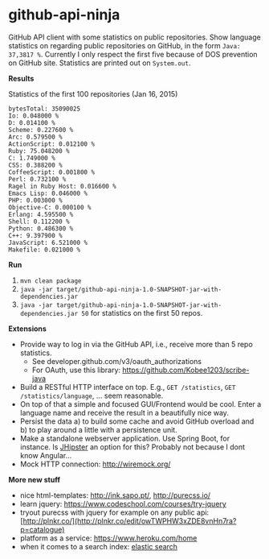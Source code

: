 github-api-ninja
================

GitHub API client with some statistics on public repositories. Show language statistics on regarding public 
repositories on GitHub, in the form `Java: 37,3817 %`. Currently I only respect the first five because of DOS 
prevention on GitHub site. Statistics are printed out on `System.out`.

**Results**

Statistics of the first 100 repositories (Jan 16, 2015)

```
bytesTotal: 35090025
Io: 0.048000 %
D: 0.014100 %
Scheme: 0.227600 %
Arc: 0.579500 %
ActionScript: 0.012100 %
Ruby: 75.048200 %
C: 1.749000 %
CSS: 0.388200 %
CoffeeScript: 0.001800 %
Perl: 0.732100 %
Ragel in Ruby Host: 0.016600 %
Emacs Lisp: 0.046000 %
PHP: 0.003000 %
Objective-C: 0.000100 %
Erlang: 4.595500 %
Shell: 0.112200 %
Python: 0.486300 %
C++: 9.397900 %
JavaScript: 6.521000 %
Makefile: 0.021000 %
```

**Run**

1. `mvn clean package`
2. `java -jar target/github-api-ninja-1.0-SNAPSHOT-jar-with-dependencies.jar`
3. `java -jar target/github-api-ninja-1.0-SNAPSHOT-jar-with-dependencies.jar 50` for statistics on the first 50 repos.

**Extensions**

- Provide way to log in via the GitHub API, i.e., receive more than 5 repo statistics. 
  - See developer.github.com/v3/oauth_authorizations
  - For OAuth, use this library: https://github.com/Kobee1203/scribe-java
- Build a RESTful HTTP interface on top. E.g., `GET /statistics`, `GET /statistics/language`, ... seem reasonable.
- On top of that a simple and focused GUI/Frontend would be cool. Enter a language name and receive the result in a 
beautifully nice way. 
- Persist the data a) to build some cache and avoid GitHub overload and b) to play around a little with a persistence
 unit.
- Make a standalone webserver application. Use Spring Boot, for instance. Is [JHipster](https://jhipster.github.io) an option for this? Probably not because I dont know Angular...
- Mock HTTP connection: http://wiremock.org/

**More new stuff**

- nice html-templates: http://ink.sapo.pt/, http://purecss.io/
- learn jquery: https://www.codeschool.com/courses/try-jquery
- tryout purecss with jquery for example on any public api: [http://plnkr.co/](http://plnkr.co/edit/owTWPHW3xZDE8vnHn7ra?p=catalogue)
- platform as a service: https://www.heroku.com/home
- when it comes to a search index: [elastic search](http://www.elasticsearch.org/overview/elasticsearch/)
